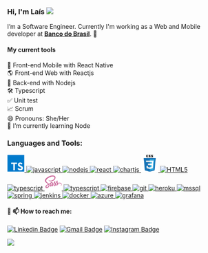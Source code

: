 <!--
**Laisbat/laisbat** is a ✨ _special_ ✨ repository because its `README.md` (this file) appears on your GitHub profile.

Here are some ideas to get you started:

- 🔭 I’m currently working on Banco do Brasil
- 🌱 I’m currently learning ...
- 👯 I’m looking to collaborate on ...
- 🤔 I’m looking for help with ...
- 💬 Ask me about ...
- 📫 How to reach me: ...
- 😄 Pronouns: ...
- ⚡ Fun fact: ...
-->

### Hi, I'm Laís <img src="https://media.giphy.com/media/hvRJCLFzcasrR4ia7z/giphy.gif" width="30" >

I’m a Software Engineer. Currently I'm working as a Web and Mobile developer at [**Banco do Brasil**](https://www.bb.com.br/). 🏦

#### My current tools 
📲 Front-end Mobile with React Native  
🌎 Front-end Web with Reactjs  
📡 Back-end with Nodejs  
🛠️ Typescript  
✅ Unit test  
📈 Scrum  
😄 Pronouns: She/Her  
🌱 I’m currently learning Node

### Languages and Tools:

  <a href="https://www.typescriptlang.org/" target="_blank" rel="noreferrer"> <img src="https://raw.githubusercontent.com/devicons/devicon/master/icons/typescript/typescript-original.svg" alt="typescript" width="40" height="40"/> </a>
  <a href="https://www.javascript.com/" target="_blank" rel="noreferrer"> <img src="https://upload.wikimedia.org/wikipedia/commons/thumb/6/6a/JavaScript-logo.png/800px-JavaScript-logo.png" alt="javascript" width="40" height="40"/> </a>
   <a href="https://nodejs.org" target="_blank" rel="noreferrer"> <img src="https://cdn-icons-png.flaticon.com/512/5968/5968322.png" alt="nodejs" width="40" height="40"/> </a> 
  <a href="https://reactjs.org/" target="_blank" rel="noreferrer"> <img src="https://upload.wikimedia.org/wikipedia/commons/thumb/a/a7/React-icon.svg/2300px-React-icon.svg.png" alt="react" width="40" height="40"/> </a>
  <a href="https://www.chartjs.org" target="_blank" rel="noreferrer"> <img src="https://www.chartjs.org/media/logo-title.svg" alt="chartjs" width="40" height="40"/> </a> 
  <a href="https://www.w3schools.com/css/" target="_blank" rel="noreferrer"> <img src="https://raw.githubusercontent.com/devicons/devicon/master/icons/css3/css3-original-wordmark.svg" alt="css3" width="40" height="40"/> </a> 
  <a href="https://developer.mozilla.org/en-US/docs/Glossary/HTML5" target="_blank" rel="noreferrer"> <img src="https://logospng.org/download/html-5/logo-html-5-1536.png" alt="HTML5" width="40" height="40"/> </a>
  <a href="https://styled-components.com/" target="_blank" rel="noreferrer"> <img src="https://www.styled-components.com/atom.png" alt="typescript" width="40" height="40"/> </a>
  <a href="https://sass-lang.com" target="_blank" rel="noreferrer"> <img src="https://raw.githubusercontent.com/devicons/devicon/master/icons/sass/sass-original.svg" alt="sass" width="40" height="40"/> </a> 
  <a href="https://tailwindcss.com/" target="_blank" rel="noreferrer"> <img src="https://w7.pngwing.com/pngs/771/978/png-transparent-tailwind-css-css-framework-customizable-low-level-tailwind-logo-3d-icon.png" alt="typescript" width="40" height="40"/> </a>
  <a href="https://firebase.google.com/" target="_blank" rel="noreferrer"> <img src="https://www.vectorlogo.zone/logos/firebase/firebase-icon.svg" alt="firebase" width="40" height="40"/> </a> 
  <a href="https://git-scm.com/" target="_blank" rel="noreferrer"> <img src="https://www.vectorlogo.zone/logos/git-scm/git-scm-icon.svg" alt="git" width="40" height="40"/> </a>
  <a href="https://heroku.com" target="_blank" rel="noreferrer"> <img src="https://www.vectorlogo.zone/logos/heroku/heroku-icon.svg" alt="heroku" width="40" height="40"/> </a> 
  <a href="https://swagger.io/" target="_blank" rel="noreferrer"> <img src="https://help.apiary.io/images/swagger-logo.png" alt="mssql" width="40" height="40"/> </a> 
  <a href="https://spring.io/" target="_blank" rel="noreferrer"> <img src="https://www.vectorlogo.zone/logos/springio/springio-icon.svg" alt="spring" width="40" height="40"/> </a> 
   <a href="https://www.jenkins.io" target="_blank" rel="noreferrer"> <img src="https://www.vectorlogo.zone/logos/jenkins/jenkins-icon.svg" alt="jenkins" width="40" height="40"/> </a> 
  <a href="https://www.docker.com/" target="_blank" rel="noreferrer"> <img src="https://w7.pngwing.com/pngs/991/165/png-transparent-docker-hd-logo-thumbnail.png" alt="docker" width="40" height="40"/> </a> 
  <a href="https://azure.microsoft.com" target="_blank" rel="noreferrer"> <img src="https://seeklogo.com/images/A/azure-pipelines-logo-346236509F-seeklogo.com.png" alt="azure" width="40" height="40"/> </a> 
  <a href="https://grafana.com/" target="_blank" rel="noreferrer"> <img src="https://w7.pngwing.com/pngs/434/923/png-transparent-grafana-hd-logo.png" alt="grafana" width="40" height="40"/> </a>  

#### 💬 📫 How to reach me:

[![Linkedin Badge](https://img.shields.io/badge/-Linkedin-blue?style=flat-square&logo=Linkedin&logoColor=white&link=https://www.linkedin.com/in/laisbatistapereira/)](https://www.linkedin.com/in/laisbatistapereira/) 
[![Gmail Badge](https://img.shields.io/badge/-laisbatistapereira@gmail.com-c14438?style=flat-square&logo=Gmail&logoColor=white&link=mailto:laisbatistapereira@gmail.com)](mailto:laisbatistapereira@gmail.com)
[![Instagram Badge](https://img.shields.io/badge/-Instagram-purple?style=flat-square&logo=Instagram&logoColor=white&link=https://www.linkedin.com/in/laisbatistapereira/)](https://www.instagram.com/laisbat/)

![](https://komarev.com/ghpvc/?username=cesarhfborges&style=for-the-badge) 
